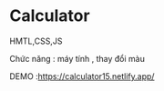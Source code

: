 # Calculator

HMTL,CSS,JS

Chức năng : máy tính , thay đổi màu

DEMO :https://calculator15.netlify.app/
